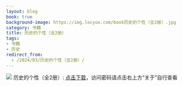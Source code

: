 ```yaml
---
layout: blog
book: true
background-image: https://img.locyoo.com/book历史的个性（全2册）.jpg
category: 书籍
title: 历史的个性（全2册）
tags:
- 书籍
- 历史
redirect_from:
  - /2024/03/历史的个性（全2册）/
---
```

![](https://img.locyoo.com/book历史的个性（全2册）.jpg)
历史的个性（全2册）: <a name = "ref1" href="https://url18.ctfile.com/f/50983618-1380049087-76c64c?p=3619">点击下载</a>，访问密码请点击右上方“关于”自行查看